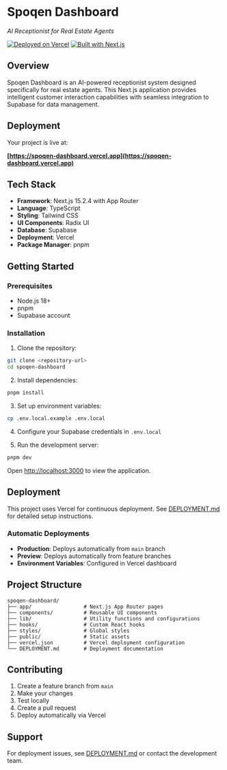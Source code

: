# Spoqen Dashboard

*AI Receptionist for Real Estate Agents*

[![Deployed on Vercel](https://img.shields.io/badge/Deployed%20on-Vercel-black?style=for-the-badge&logo=vercel)](https://vercel.com/veskos-projects/spoqen-dashboard)
[![Built with Next.js](https://img.shields.io/badge/Built%20with-Next.js-black?style=for-the-badge&logo=next.js)](https://nextjs.org)

## Overview

Spoqen Dashboard is an AI-powered receptionist system designed specifically for real estate agents. This Next.js application provides intelligent customer interaction capabilities with seamless integration to Supabase for data management.

## Deployment

Your project is live at:

**[https://spoqen-dashboard.vercel.app](https://spoqen-dashboard.vercel.app)**

## Tech Stack

- **Framework**: Next.js 15.2.4 with App Router
- **Language**: TypeScript
- **Styling**: Tailwind CSS
- **UI Components**: Radix UI
- **Database**: Supabase
- **Deployment**: Vercel
- **Package Manager**: pnpm

## Getting Started

### Prerequisites

- Node.js 18+ 
- pnpm
- Supabase account

### Installation

1. Clone the repository:
```bash
git clone <repository-url>
cd spoqen-dashboard
```

2. Install dependencies:
```bash
pnpm install
```

3. Set up environment variables:
```bash
cp .env.local.example .env.local
```

4. Configure your Supabase credentials in `.env.local`

5. Run the development server:
```bash
pnpm dev
```

Open [http://localhost:3000](http://localhost:3000) to view the application.

## Deployment

This project uses Vercel for continuous deployment. See [DEPLOYMENT.md](./DEPLOYMENT.md) for detailed setup instructions.

### Automatic Deployments

- **Production**: Deploys automatically from `main` branch
- **Preview**: Deploys automatically from feature branches
- **Environment Variables**: Configured in Vercel dashboard

## Project Structure

```
spoqen-dashboard/
├── app/                 # Next.js App Router pages
├── components/          # Reusable UI components
├── lib/                 # Utility functions and configurations
├── hooks/               # Custom React hooks
├── styles/              # Global styles
├── public/              # Static assets
├── vercel.json          # Vercel deployment configuration
└── DEPLOYMENT.md        # Deployment documentation
```

## Contributing

1. Create a feature branch from `main`
2. Make your changes
3. Test locally
4. Create a pull request
5. Deploy automatically via Vercel

## Support

For deployment issues, see [DEPLOYMENT.md](./DEPLOYMENT.md) or contact the development team.
